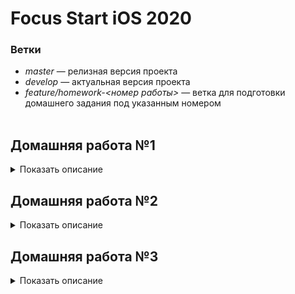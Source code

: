 # Focus Start iOS 2020
### Ветки
* *master* &mdash; релизная версия проекта
* *develop* &mdash; актуальная версия проекта
* *feature/homework-<номер работы>* &mdash; ветка для подготовки домашнего задания под указанным номером  
&nbsp;  

<!---
ДОМАШНЯЯ РАБОТА №1 --------------------------------------------------------------------------------------------------
-->
## Домашняя работа №1
<details>
  <summary>
      Показать описание
  </summary>  

### Функционал приложения  
Приложение должно обладать интерфейсом взаимодействия с пользователем (меню с возможностью выбора нужного варианта).  
Основные функции:
1. Добавление нового автомобиля;
2. Вывод списка добавленных автомобилей;
3. Вывод списка автомобилей с использованием фильтра по типу кузова автомобиля.  

### Интерфейс приложения
Задача минимум &mdash; консольное приложение. При желании можно реализовать интерфейс используя **UIKit**.

### Информация об автомобиле
Для работы с данными автомобиля используется структура с названием **Car**.  
Данные об автомобиле:
| Название     | Тип       | Обязательное | Значение      |
| :-----------:| :--------:|:------------:|:-------------:|
| manufacturer | String    | Да           | Производитель |
| model        | String    | Да           | Модель        |
| body         | enum Body | Да           | Тип  кузова   |
| yearOfIssue  | Int       | Нет          | Год выпуска   |
| carNumber    | String    | Нет          | Гос номер     |

### Отображение информации об автомобиле
Отображение информации должно быть в формате:  
* <Поле>: <Значение>  

Для необязательных полей при отсутствии значения:  
* год выпуска &mdash; отображать «-»
* гос номер &mdash; пропускать это поле (оно не должно отображаться)  
&nbsp;  
</details>

<!---
ДОМАШНЯЯ РАБОТА №2 --------------------------------------------------------------------------------------------------
-->
## Домашняя работа №2
<details>
  <summary>
      Показать описание
  </summary>   

### Структура проекта  
Необходимо создать **Workspace** включающий в себя предыдущий проект и текущий.  
### Функционал приложения
Необходимо реализовать потокобезопасный массив, обеспечивающий корректное изменение/получение хранимых данных.  
Для демонстрации результата добавить в один **concurrent queue** две асинхронные задачи, в которых параллельно друг другу будет происходить добавление элементов в потокобезопасный массив.
После завершения работы вывести в консоль количество элементов.  
Добавление элементов в массивы производить в цикле:
```Swift
for number in 0…1000 { ... }
```  
### Требования к потокобезопасному массиву
1. Наименование &mdash; **ThreadSafeArray**;
2. Возможность работать с элементами любого типа;
3. Корректная обрабатка хранимых значений, независимо от того, в каком потоке происходит обращение.  

Обязательные методы:  
| №  | Наименование                 | Действие                                                           |
| :-:| -----------------------------|--------------------------------------------------------------------|
| 1  | append(_ element:)           | Добавляет новый элемент                                            |
| 2  | remove(at index: Int)        | Удаляет элемент с указанным индексом                               |
| 3  | subscript(index: Int) ->     | Возвращает элемент с указанным индеком                             |
| 4  | contains(_ element:) -> Bool | Метод проверки наличия элемента в коллекции. Возвращает true/false | 

Обязательные свойства:  
| №  | Наименование                 | Значение                                   |
| :-:| -----------------------------|--------------------------------------------|
| 1  | isEmpty: Bool                | Если массив пуст, то возвращает true       |
| 2  | count: Int                   | Возвращает количество добавленныхэлементов |
  
&nbsp;  
</details> 

<!---
ДОМАШНЯЯ РАБОТА №3 --------------------------------------------------------------------------------------------------
-->
## Домашняя работа №3  
<details>
  <summary>
      Показать описание
  </summary>    

### Структура проекта  
Добавить новый проект в существующий **Workspace**.
### Функционал приложения
Необходимо программно реализовать 3 экрана, каждый экран является отдельным **UIViewController** в **UITabBarController**'e. Каждый **UIViewController** &mdash; отдельный файл с классом. Лучшим вариантов является перенос всего представления в **UIView** + **UIViewController**.  
Основной упор делается на код и **Constraints**.  
### Первый экран
Необходимо добавить вверху 3 лэйбла. Первый стандартный, с небольшим текстом, второй лэйбл большего размера и с другим шрифтом, третий лэйбл также большего размера и с другим шрифтом, но теперь в две строки всегда, при любом размере экрана.  
Далее идут две кнопки, которые должны быть по-разному закруглены. Первая кнопка всегда должна быть круглой, вторая кнопка с закруглением 8.  
Далее любая картинка, по центру которой должен крутится черный **UIActivityIndicatorView**.  
Интерфейс должен быть полностью виден на размерах от <ins>4-х дюймов</ins>. Все элементы должны быть по центру, также расстояние между элементами должно увеличиваться. 1-й лэйбл всегда должен быть с расстоянием *8pt* до верха. Изображение всегад должно быть с расстоянием *8pt* до начала **UITabBarController**'a.  
<p align="center"> <img height="300" src="images/homework-3-screen1.jpg"> </p>  

### Второй экран
Реализовать разный дизайн в *портретном* и *горизонтальном* режиме. Все элементы находятся в **UIScrollView**, необходимо добавить так много текста, чтобы можно было скроллить экран вверх и вниз.  
В *портретном* изображение растягивается на всю ширину экрана и под ним находится заголовок, далее идёт текст. В *горизонтальном* режиме изображение находится в левом верхнем углу и имеет отступы со всех сторон. Заголовок теперь идет по центру изображения, весь текст располагается под этими двумя элементами.  
Определять перевернули ли устройство &mdash; по **Size Class**'aм.  
<p align="center"> <img height="300" src="images/homework-3-screen2.jpg"> </p>  

### Третий экран
Третий экран является псевдоэкраном логина. Поля Login и Password являются **UITextField**'ами, при вводе текста надпись Login и Password должны скрываться (быть плейсхолдерами). Вводимые данные в поле Password должны быть сокрыты с помощью символа **\***.  
Кнопка Enter должна уметь подниматься над *клавиатурой*, когда она показывается. Поднятие кнопки должно происходит через изменения её нижнего **Constraint**'a, желательно делать это с анимацией.  
Также должна быть возможность *тапнуть* в пустом месте экрана и тогда клавиатура должна скрыться, а кнопка Enter должна вернуться в исходное положение.  
<p align="center"> <img height="300" src="images/homework-3-screen3.jpg"> </p>  

&nbsp;  
</details>
